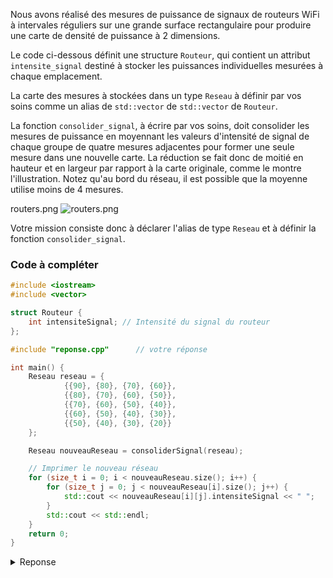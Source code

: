 Nous avons réalisé des mesures de puissance de signaux de routeurs WiFi à intervales réguliers sur une grande surface rectangulaire pour produire une carte de densité de puissance à 2 dimensions. 

Le code ci-dessous définit une structure `Routeur`, qui contient un attribut `intensite_signal` destiné à stocker les puissances individuelles mesurées à chaque emplacement.

La carte des mesures à stockées dans un type `Reseau` à définir par vos soins comme un alias de `std::vector` de `std::vector` de `Routeur`. 

La fonction `consolider_signal`, à écrire par vos soins, doit consolider les mesures de puissance en moyennant les valeurs d'intensité de signal de chaque groupe de quatre mesures adjacentes pour former une seule mesure dans une nouvelle carte. 
La réduction se fait donc de moitié en hauteur et en largeur par rapport à la carte originale, comme le montre l'illustration. Notez qu'au bord du réseau, il est possible que la moyenne utilise moins de 4 mesures. 

routers.png
![routers.png](images/99-08_routers.png)

Votre mission consiste donc à déclarer l'alias de type `Reseau` et à définir la fonction `consolider_signal`.

### Code à compléter

~~~cpp
#include <iostream>
#include <vector>

struct Routeur {
    int intensiteSignal; // Intensité du signal du routeur
};

#include "reponse.cpp"      // votre réponse

int main() {
    Reseau reseau = {
            {{90}, {80}, {70}, {60}},
            {{80}, {70}, {60}, {50}},
            {{70}, {60}, {50}, {40}},
            {{60}, {50}, {40}, {30}},
            {{50}, {40}, {30}, {20}}
    };

    Reseau nouveauReseau = consoliderSignal(reseau);

    // Imprimer le nouveau réseau
    for (size_t i = 0; i < nouveauReseau.size(); i++) {
        for (size_t j = 0; j < nouveauReseau[i].size(); j++) {
            std::cout << nouveauReseau[i][j].intensiteSignal << " ";
        }
        std::cout << std::endl;
    }
    return 0;
}
~~~

<details>
<summary>Reponse</summary>

~~~cpp
using Reseau = std::vector<std::vector<Routeur>>;

Reseau consoliderSignal(const Reseau& reseau) {
    Reseau nouveauReseau;

    // Itération sur les lignes du réseau par pas de 2
    for (size_t i = 0; i < reseau.size(); i += 2) {
        std::vector<Routeur> nouvelleLigne;

        // Itération sur les colonnes du réseau par pas de 2
        for (size_t j = 0; j < reseau[i].size(); j += 2) {
            int totalSignal = reseau[i][j].intensiteSignal;
            int compteur = 1;

            // Vérifier les limites et ajouter l'intensité du signal adjacent
            if (j + 1 < reseau[i].size()) {
                totalSignal += reseau[i][j + 1].intensiteSignal;
                compteur++;
            }
            if (i + 1 < reseau.size()) {
                totalSignal += reseau[i + 1][j].intensiteSignal;
                compteur++;
                if (j + 1 < reseau[i + 1].size()) {
                    totalSignal += reseau[i + 1][j + 1].intensiteSignal;
                    compteur++;
                }
            }

            // Calculer la moyenne de l'intensité du signal
            int moyenneSignal = totalSignal / compteur;
            nouvelleLigne.push_back({moyenneSignal});
        }

        // Ajouter la nouvelle ligne au nouveau réseau
        nouveauReseau.push_back(nouvelleLigne);
    }

    return nouveauReseau;
}
~~~

</details>